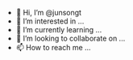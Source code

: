 - 👋 Hi, I’m @junsongt
- 👀 I’m interested in ...
- 🌱 I’m currently learning ...
- 💞️ I’m looking to collaborate on ...
- 📫 How to reach me ...

<!---
junsongt/junsongt is a ✨ special ✨ repository because its `README.md` (this file) appears on your GitHub profile.
You can click the Preview link to take a look at your changes.
--->
